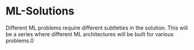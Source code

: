 # ML-Solutions
Different ML problems require different subtleties in the solution.
This will be a series where different ML architectures will be built for various problems.0
